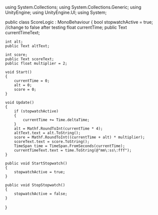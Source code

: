 using System.Collections;
using System.Collections.Generic;
using UnityEngine;
using UnityEngine.UI;
using System;

public class ScoreLogic : MonoBehaviour
{
    bool stopwatchActive = true; //change to false after testing
    float currentTime;
    public Text currentTimeText;

    int alt;
    public Text altText;

    int score;
    public Text scoreText;
    public float multiplier = 2;

    void Start()
    {
        currentTime = 0;
        alt = 0;
        score = 0;
    }

    void Update()
    {
        if (stopwatchActive) 
        {
            currentTime += Time.deltaTime; 
        }
        alt = Mathf.RoundToInt(currentTime * 4);
        altText.text = alt.ToString();
        score = Mathf.RoundToInt((currentTime + alt) * multiplier);
        scoreText.text = score.ToString();
        TimeSpan time = TimeSpan.FromSeconds(currentTime);
        currentTimeText.text = time.ToString(@"mm\:ss\:fff");
    }

    public void StartStopwatch() 
    {
        stopwatchActive = true;
    }

    public void StopStopwatch() 
    {
        stopwatchActive = false;
    }
}
